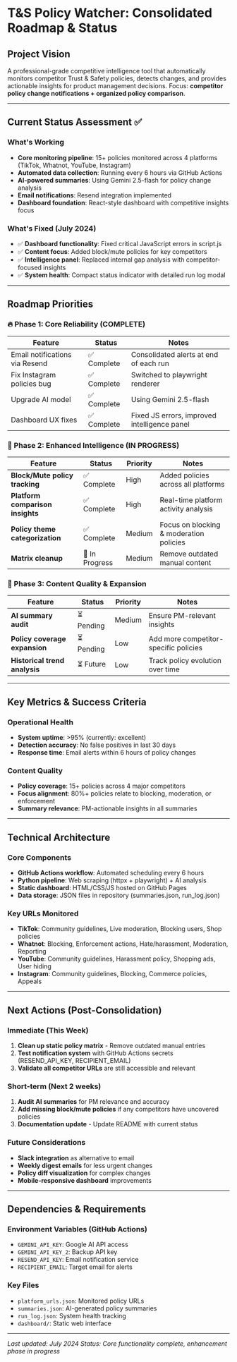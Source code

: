 # T&S Policy Watcher: Consolidated Roadmap & Status

## Project Vision

A professional-grade competitive intelligence tool that automatically monitors competitor Trust & Safety policies, detects changes, and provides actionable insights for product management decisions. Focus: **competitor policy change notifications + organized policy comparison**.

---

## Current Status Assessment ✅

### What's Working
- **Core monitoring pipeline**: 15+ policies monitored across 4 platforms (TikTok, Whatnot, YouTube, Instagram)
- **Automated data collection**: Running every 6 hours via GitHub Actions
- **AI-powered summaries**: Using Gemini 2.5-flash for policy change analysis
- **Email notifications**: Resend integration implemented
- **Dashboard foundation**: React-style dashboard with competitive insights focus

### What's Fixed (July 2024)
- ✅ **Dashboard functionality**: Fixed critical JavaScript errors in script.js
- ✅ **Content focus**: Added block/mute policies for key competitors
- ✅ **Intelligence panel**: Replaced internal gap analysis with competitor-focused insights
- ✅ **System health**: Compact status indicator with detailed run log modal

---

## Roadmap Priorities

### 🔥 Phase 1: Core Reliability (COMPLETE)
| Feature | Status | Notes |
|---------|---------|-------|
| Email notifications via Resend | ✅ Complete | Consolidated alerts at end of each run |
| Fix Instagram policies bug | ✅ Complete | Switched to playwright renderer |
| Upgrade AI model | ✅ Complete | Using Gemini 2.5-flash |
| Dashboard UX fixes | ✅ Complete | Fixed JS errors, improved intelligence panel |

### 🎯 Phase 2: Enhanced Intelligence (IN PROGRESS)
| Feature | Status | Priority | Notes |
|---------|---------|----------|-------|
| **Block/Mute policy tracking** | ✅ Complete | High | Added policies across all platforms |
| **Platform comparison insights** | ✅ Complete | High | Real-time platform activity analysis |
| **Policy theme categorization** | ✅ Complete | Medium | Focus on blocking & moderation policies |
| **Matrix cleanup** | 🔄 In Progress | Medium | Remove outdated manual content |

### 🚀 Phase 3: Content Quality & Expansion
| Feature | Status | Priority | Notes |
|---------|---------|----------|-------|
| **AI summary audit** | ⏳ Pending | Medium | Ensure PM-relevant insights |
| **Policy coverage expansion** | ⏳ Pending | Low | Add more competitor-specific policies |
| **Historical trend analysis** | ⏳ Future | Low | Track policy evolution over time |

---

## Key Metrics & Success Criteria

### Operational Health
- **System uptime**: >95% (currently: excellent)
- **Detection accuracy**: No false positives in last 30 days
- **Response time**: Email alerts within 6 hours of policy changes

### Content Quality
- **Policy coverage**: 15+ policies across 4 major competitors
- **Focus alignment**: 80%+ policies relate to blocking, moderation, or enforcement
- **Summary relevance**: PM-actionable insights in all summaries

---

## Technical Architecture

### Core Components
- **GitHub Actions workflow**: Automated scheduling every 6 hours
- **Python pipeline**: Web scraping (httpx + playwright) + AI analysis
- **Static dashboard**: HTML/CSS/JS hosted on GitHub Pages
- **Data storage**: JSON files in repository (summaries.json, run_log.json)

### Key URLs Monitored
- **TikTok**: Community guidelines, Live moderation, Blocking users, Shop policies
- **Whatnot**: Blocking, Enforcement actions, Hate/harassment, Moderation, Reporting
- **YouTube**: Community guidelines, Harassment policy, Shopping ads, User hiding
- **Instagram**: Community guidelines, Blocking, Commerce policies, Appeals

---

## Next Actions (Post-Consolidation)

### Immediate (This Week)
1. **Clean up static policy matrix** - Remove outdated manual entries
2. **Test notification system** with GitHub Actions secrets (RESEND_API_KEY, RECIPIENT_EMAIL)
3. **Validate all competitor URLs** are still accessible and relevant

### Short-term (Next 2 weeks)
1. **Audit AI summaries** for PM relevance and accuracy
2. **Add missing block/mute policies** if any competitors have uncovered policies
3. **Documentation update** - Update README with current status

### Future Considerations
- **Slack integration** as alternative to email
- **Weekly digest emails** for less urgent changes
- **Policy diff visualization** for complex changes
- **Mobile-responsive dashboard** improvements

---

## Dependencies & Requirements

### Environment Variables (GitHub Actions)
- `GEMINI_API_KEY`: Google AI API access
- `GEMINI_API_KEY_2`: Backup API key
- `RESEND_API_KEY`: Email notification service
- `RECIPIENT_EMAIL`: Target email for alerts

### Key Files
- `platform_urls.json`: Monitored policy URLs
- `summaries.json`: AI-generated policy summaries
- `run_log.json`: System health tracking
- `dashboard/`: Static web interface

---

*Last updated: July 2024*
*Status: Core functionality complete, enhancement phase in progress*